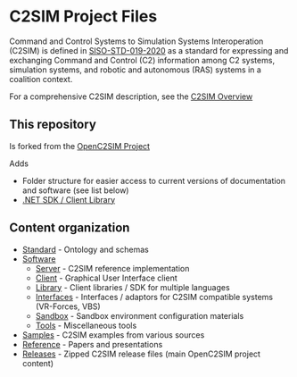 # C2SIM Project Files

Command and Control Systems to Simulation Systems Interoperation (C2SIM) is defined in [SISO-STD-019-2020](https://www.sisostds.org/DigitalLibrary.aspx?Command=Core_Download&EntryId=51765) 
as a standard for expressing
and  exchanging  Command  and  Control  (C2)  information  among  C2  systems,  simulation  systems,  and 
robotic and autonomous (RAS) systems in a coalition context. 


For a comprehensive C2SIM description, see the [C2SIM Overview](Reference/C2SIM-Overview1.pdf)

## This repository

Is forked from the [OpenC2SIM Project](https://github.com/OpenC2SIM/OpenC2SIM.github.io)

Adds 
* Folder structure for easier access to current versions of documentation and software (see list below)
* [.NET SDK / Client Library](https://github.com/hyssostech/OpenC2SIM.github.io/tree/master/Software/Library/CS/C2SIMSDK)


## Content organization

* [Standard](https://github.com/hyssostech/OpenC2SIM.github.io/tree/master/Standard) - Ontology and schemas
* [Software](https://github.com/hyssostech/OpenC2SIM.github.io/tree/master/Software)
    * [Server](https://github.com/hyssostech/OpenC2SIM.github.io/tree/master/Software/Server) - C2SIM reference implementation
    * [Client](https://github.com/hyssostech/OpenC2SIM.github.io/tree/master/Software/Client) - Graphical User Interface client
    * [Library](https://github.com/hyssostech/OpenC2SIM.github.io/tree/master/Software/Library) - Client libraries / SDK for multiple languages
    * [Interfaces](https://github.com/hyssostech/OpenC2SIM.github.io/tree/master/Software/Interfaces) - Interfaces / adaptors for C2SIM compatible systems (VR-Forces, VBS)
    * [Sandbox](https://github.com/hyssostech/OpenC2SIM.github.io/tree/master/Software/Sandbox) - Sandbox environment configuration materials
    * [Tools](https://github.com/hyssostech/OpenC2SIM.github.io/tree/master/Software/Tools) - Miscellaneous tools
* [Samples](https://github.com/hyssostech/OpenC2SIM.github.io/tree/master/Samples) - C2SIM examples from various sources 
* [Reference](https://github.com/hyssostech/OpenC2SIM.github.io/tree/master/Reference) - Papers and presentations
* [Releases](https://github.com/hyssostech/OpenC2SIM.github.io/tree/master/Releases) - Zipped C2SIM release files (main OpenC2SIM project content)
